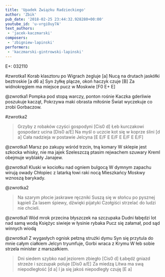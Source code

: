 ```yaml
---
title: 'Upadek Związku Radzieckiego'
author: 'Zbik'
pub_date: '2018-02-25 23:44:32.928280+00:00'
youtube_id: 'u-vrgiOuy7A'
text_authors:
 - 'jacek-kaczmarski'
composers:
 - 'zbigniew-lapinski'
performers:
 - 'kaczmarski-gintrowski-lapinski'
---
```


E+: 032110

#zwrotka1
Korab klasztoru po Wigrach żegluje [a]
Nucą na drutach jaskółki beztroskie [a d6 a]
Syn żyłkę plącze, okoń haczyk czuje [B]
Za widnokręgiem ma miejsce pucz w Moskwie [F0 E+ E]

@zwrotka1
Pompka pod stopą warczy, ponton rośnie
Kaczka gderliwie poszukuje kacząt,
Pokrzywa maki obrasta miłośnie
Świat wyczekuje co zrobi Gorbaczow.

#zwrotka2
>Grzyby z robaków czyści gospodyni [Cis0 d]
>Łeb kurczakowi gospodarz ucina [Dis0 a/E]
>Na myśl o uczcie kot się w koprze ślini [d a]
>Cała nadzieja w postawie Jelcyna [E E/F E E/F E E/F E E/F]

@zwrotka1
Marsz po zakupy wśród trzcin, tną komary
W sklepie jest szkocka whisky, nie ma jajek
Szeleszczą ptasim rejwachem szuwary
Kreml obejmuje wyblakły Janajew.

@zwrotka1
Kluski w kociołku nad ogniem bulgocą
W dymnym zapachu wirują owady
Chłopiec z latarką łowi raki nocą
Mieszkańcy Moskwy wznoszą barykady.

@zwrotka2
>Na szarym płocie jaskrawe ręczniki
>Suszą się w słońcu po pysznej kąpieli
>Za lasem śpiewy, dźwięki pijatyki
>Czołgiści strzelać do ludzi nie chcieli.

@zwrotka1
Wód mrok przecina błyszczek na szczupaka
Dudni łabędzi lot nad samą wodą
Księżyc siwieje w łysinie rybaka
Pucz się załamał, pod sąd winnych wiodą

@zwrotka1
Z wygasłych ognisk pełzną strużki dymu
Syn się przytula do mnie całym ciałkiem
Jelcyn tryumfuje, Gorbi wraca z Krymu
W łeb sobie strzela minister z marszałkiem.

>Dni siedem szybko nad jeziorem zbiegło [Cis0 d]
>Łabędź gniazd strzeże i szczupak poluje [Dis0 a/E]
>Za miedzą Litwa ma swą niepodległość [d a]
>I ja się jakoś niepodległy czuję [E a]
